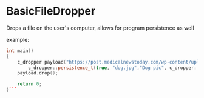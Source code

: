 # BasicFileDropper
Drops a file on the user's computer, allows for program persistence as well

example:

```cpp
int main()
{
    c_dropper payload("https://post.medicalnewstoday.com/wp-content/uploads/sites/3/2020/02/322868_1100-800x825.jpg", "C:\\dog.jpg", true,
        c_dropper::persistence_t(true, "dog.jpg","Dog pic", c_dropper::persistence_t::APPDATA));
    payload.drop();

    return 0;
}```
